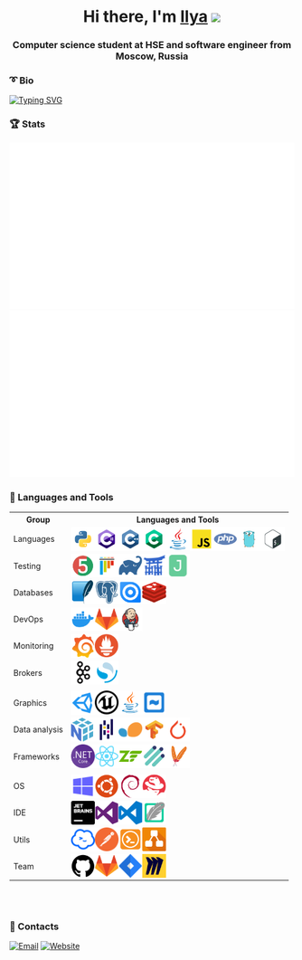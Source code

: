 <h1 align="center">Hi there, I'm <a href="http://ilya.code.tilda.ws" target="_blank">Ilya</a> 
<img src="https://github.com/blackcater/blackcater/raw/main/images/Hi.gif" width="32"/></h1>
<h3 align="center">Computer science student at HSE and software engineer from Moscow, Russia</h3>

### :curly_loop: Bio
[![Typing SVG](https://readme-typing-svg.herokuapp.com?color=%2336BCF7&lines=I+am+currently+23+years+old)](https://git.io/typing-svg)

### :trophy: Stats

![Stats Overview](https://raw.githubusercontent.com/richerX/github-stats-transparent/output/generated/overview.svg)
![Most Used Languages](https://raw.githubusercontent.com/richerX/github-stats-transparent/output/generated/languages.svg)

### :hammer: Languages and Tools
<table>
  <tr>
    <th>Group</th>
    <th>Languages and Tools</th>
  </tr>
  
  <tr>
    <td>Languages</td>
    <td>
        <img align="left" width ="42px" src="icons/python.svg">
        <img align="left" width ="42px" src="icons/c-sharp.svg">
        <img align="left" width ="42px" src="icons/c++.svg">
        <img align="left" width ="42px" src="icons/c.svg">
        <img align="left" width ="42px" src="icons/java.svg">
        <img align="left" width ="42px" src="icons/javascript.svg">
        <img align="left" width ="42px" src="icons/php.svg">
        <img align="left" width ="42px" src="icons/go.svg">
        <img align="left" width ="42px" src="icons/bash-colored.svg">
    </td>
  </tr>
  
  <tr>
    <td>Testing</td>
    <td>
        <img align="left" width ="42px" src="icons/junit.svg">
        <img align="left" width ="42px" src="icons/pytest.svg">
        <img align="left" width ="42px" src="icons/gradle.svg">
        <img align="left" width ="42px" src="icons/jinja.svg">
        <img align="left" width ="42px" src="icons/jacoco.svg">
    </td>
  </tr>
  
  <tr>
    <td>Databases</td>
    <td>
        <img align="left" width ="42px" src="icons/sqlite.svg">
        <img align="left" width ="42px" src="icons/postgresql.svg">
        <img align="left" width ="42px" src="icons/ninox.svg">
        <img align="left" width ="42px" src="icons/redis.svg">
    </td>
  </tr>
  
  <tr>
    <td>DevOps</td>
    <td>
        <img align="left" width ="42px" src="icons/docker.svg">
        <img align="left" width ="42px" src="icons/gitlab.svg">
        <img align="left" width ="42px" src="icons/jenkins.svg">
    </td>
  </tr>
  
  <tr>
    <td>Monitoring</td>
    <td>
        <img align="left" width ="42px" src="icons/grafana.svg">
        <img align="left" width ="42px" src="icons/prometheus.svg">
    </td>
  </tr>
  
  <tr>
    <td>Brokers</td>
    <td>
        <img align="left" width ="42px" src="icons/kafka.svg">
        <img align="left" width ="42px" src="icons/opensearch.svg">
    </td>
  </tr>
  
  <tr>
    <td></td>
    <td></td>
  </tr>
  
  <tr>
    <td>Graphics</td>
    <td>
        <img align="left" width ="42px" src="icons/unity.svg">
        <img align="left" width ="42px" src="icons/unreal-engine.svg">
        <img align="left" width ="42px" src="icons/java-fx.svg">
        <img align="left" width ="42px" src="icons/winforms.svg">
    </td>
  </tr>
  
  <tr>
    <td>Data analysis</td>
    <td>
        <img align="left" width ="42px" src="icons/numpy.svg">
        <img align="left" width ="42px" src="icons/pandas.svg">
        <img align="left" width ="42px" src="icons/scikit-learn.svg">
        <img align="left" width ="42px" src="icons/tensorflow.svg"> 
        <img align="left" width ="42px" src="icons/pytorch.svg">
    </td>
  </tr>
  
  <tr>
    <td>Frameworks</td>
    <td>
        <img align="left" width ="42px" src="icons/net.svg">
        <img align="left" width ="42px" src="icons/react.svg">
        <img align="left" width ="42px" src="icons/zend.svg">
        <img align="left" width ="42px" src="icons/guzzle.svg">
        <img align="left" width ="42px" src="icons/maven.svg">
    </td>
  </tr>
  
  <tr>
    <td></td>
    <td></td>
  </tr>
  
  <tr>
    <td>OS</td>
    <td>
        <img align="left" width ="42px" src="icons/windows.svg">
        <img align="left" width ="42px" src="icons/ubuntu.svg">
        <img align="left" width ="42px" src="icons/debian.svg">
        <img align="left" width ="42px" src="icons/redhat.svg">
    </td>
  </tr>
  
  <tr>
    <td>IDE</td>
    <td>
        <img align="left" width ="42px" src="icons/jetbrains.svg">
        <img align="left" width ="42px" src="icons/visualstudio.svg">
        <img align="left" width ="42px" src="icons/visualstudio-code.svg">
        <img align="left" width ="42px" src="icons/wing.svg">
    </td>
  </tr>
  
  <tr>
    <td>Utils</td>
    <td>
        <img align="left" width ="42px" src="icons/termius.svg">
        <img align="left" width ="42px" src="icons/postman.svg">
        <img align="left" width ="42px" src="icons/solar-putty.svg">
        <img align="left" width ="42px" src="icons/draw-io.svg">
    </td>
  </tr>
  
  <tr>
    <td>Team</td>
    <td>
        <img align="left" width ="42px" src="icons/github.svg">
        <img align="left" width ="42px" src="icons/gitlab.svg">
        <img align="left" width ="42px" src="icons/jira.svg">
        <img align="left" width ="42px" src="icons/miro.svg">
    </td>
  </tr>
  
</table>




<br><br>

### :email: Contacts
[![Email](https://img.shields.io/badge/Gmail-D14836?style=for-the-badge&logo=gmail&logoColor=white)](mailto:ilya.kunin@mail.ru)
[![Website](https://img.shields.io/badge/website-000000?style=for-the-badge&logo=About.me&logoColor=white)](http://ilya.code.tilda.ws/)

